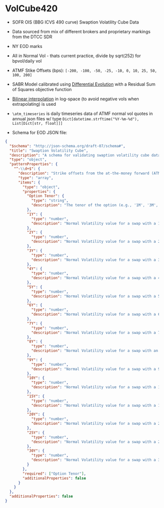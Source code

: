 # VolCube420

- SOFR OIS (BBG ICVS 490 curve) Swaption Volatility Cube Data
- Data sourced from mix of different brokers and proprietary markings from the DTCC SDR
- NY EOD marks
- All in Normal Vol - thats current practice, divide by sqrt(252) for bpvol/daily vol
- ATMF Stike Offsets (bps): `[-200, -100, -50, -25, -10, 0, 10, 25, 50, 100, 200]`
- SABR Model calibrated using [Differential Evolution](https://en.wikipedia.org/wiki/Differential_evolution) with a Residual Sum of Squares objective function
- [Bilinear interpolation](https://en.wikipedia.org/wiki/Bilinear_interpolation) in log-space (to avoid negative vols when extrapolating) is used
- `\atm_timeseries` is daily timeseries data of ATMF normal vol quotes in annual json files w/ type `Dict[datetime.strftime("%Y-%m-%d"), List[Dict[str, float]]]`

- Schema for EOD JSON file:

```json
{
  "$schema": "http://json-schema.org/draft-07/schema#",
  "title": "Swaption Volatility Cube",
  "description": "A schema for validating swaption volatility cube data where keys represent strike offsets from the at-the-money forward (ATMF).",
  "type": "object",
  "patternProperties": {
    "^-\\d+$": {
      "description": "Strike offsets from the at-the-money forward (ATMF) in basis points. Keys are negative for strikes below ATMF.",
      "type": "array",
      "items": {
        "type": "object",
        "properties": {
          "Option Tenor": {
            "type": "string",
            "description": "The tenor of the option (e.g., '1M', '3M', '6M', '1Y', etc.)."
          },
          "1Y": {
            "type": "number",
            "description": "Normal Volatility value for a swap with a 1-year maturity."
          },
          "2Y": {
            "type": "number",
            "description": "Normal Volatility value for a swap with a 2-year maturity."
          },
          "3Y": {
            "type": "number",
            "description": "Normal Volatility value for a swap with a 3-year maturity."
          },
          "4Y": {
            "type": "number",
            "description": "Normal Volatility value for a swap with a 4-year maturity."
          },
          "5Y": {
            "type": "number",
            "description": "Normal Volatility value for a swap with a 5-year maturity."
          },
          "6Y": {
            "type": "number",
            "description": "Normal Volatility value for a swap with a 6-year maturity."
          },
          "7Y": {
            "type": "number",
            "description": "Normal Volatility value for a swap with a 7-year maturity."
          },
          "8Y": {
            "type": "number",
            "description": "Normal Volatility value for a swap with an 8-year maturity."
          },
          "9Y": {
            "type": "number",
            "description": "Normal Volatility value for a swap with a 9-year maturity."
          },
          "10Y": {
            "type": "number",
            "description": "Normal Volatility value for a swap with a 10-year maturity."
          },
          "15Y": {
            "type": "number",
            "description": "Normal Volatility value for a swap with a 15-year maturity."
          },
          "20Y": {
            "type": "number",
            "description": "Normal Volatility value for a swap with a 20-year maturity."
          },
          "25Y": {
            "type": "number",
            "description": "Normal Volatility value for a swap with a 25-year maturity."
          },
          "30Y": {
            "type": "number",
            "description": "Normal Volatility value for a swap with a 30-year maturity."
          }
        },
        "required": ["Option Tenor"],
        "additionalProperties": false
      }
    }
  },
  "additionalProperties": false
}

```

